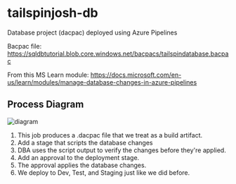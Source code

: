 # tailspinjosh-db

Database project (dacpac) deployed using Azure Pipelines

Bacpac file: https://sqldbtutorial.blob.core.windows.net/bacpacs/tailspindatabase.bacpac

From this MS Learn module: https://docs.microsoft.com/en-us/learn/modules/manage-database-changes-in-azure-pipelines

## Process Diagram

![diagram](https://docs.microsoft.com/en-us/learn/azure-devops/manage-database-changes-in-azure-pipelines/media/2-whiteboard-pipeline.png)

1. This job produces a .dacpac file that we treat as a build artifact.
1. Add a stage that scripts the database changes
1. DBA uses the script output to verify the changes before they're applied.
1. Add an approval to the deployment stage.
1. The approval applies the database changes.
1. We deploy to Dev, Test, and Staging just like we did before.
